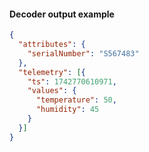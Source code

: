 #### Decoder output example

```json
{
  "attributes": {
    "serialNumber": "S567483"
  },
  "telemetry": [{
    "ts": 1742770610971,
    "values": {
      "temperature": 50,
      "humidity": 45
    }
  }]
}
```

<br>
<br>
